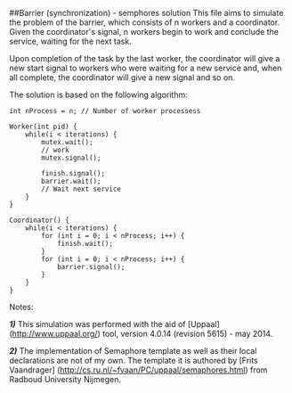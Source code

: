 ##Barrier (synchronization) - semphores solution
This file aims to simulate the problem of the barrier, which consists of n workers and a coordinator. Given the coordinator's signal, n workers begin to work and conclude the service, waiting for the next task.

Upon completion of the task by the last worker, the coordinator will give a new start signal to workers who were waiting for a new service and, when all complete, the coordinator will give a new signal and so on.

The solution is based on the following algorithm:

    int nProcess = n; // Number of worker processess

    Worker(int pid) {
		while(i < iterations) {
			mutex.wait();
			// work
			mutex.signal();
		
			finish.signal();
			barrier.wait();
			// Wait next service
		}
    }

    Coordinator() {
		while(i < iterations) {
			for (int i = 0; i < nProcess; i++) { 
				finish.wait(); 
			}
			for (int i = 0; i < nProcess; i++) { 
				barrier.signal(); 
			}
		}
    }

Notes:

***1)*** This simulation was performed with the aid of [Uppaal] (http://www.uppaal.org/) tool, version 4.0.14 (revision 5615) - may 2014.

***2)*** The implementation of Semaphore template as well as their local declarations are not of my own. The template it is authored by [Frits Vaandrager] (http://cs.ru.nl/~fvaan/PC/uppaal/semaphores.html) from Radboud University Nijmegen.
